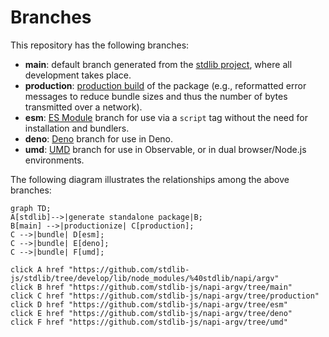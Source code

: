 <!--

@license Apache-2.0

Copyright (c) 2022 The Stdlib Authors.

Licensed under the Apache License, Version 2.0 (the "License");
you may not use this file except in compliance with the License.
You may obtain a copy of the License at

    http://www.apache.org/licenses/LICENSE-2.0

Unless required by applicable law or agreed to in writing, software
distributed under the License is distributed on an "AS IS" BASIS,
WITHOUT WARRANTIES OR CONDITIONS OF ANY KIND, either express or implied.
See the License for the specific language governing permissions and
limitations under the License.

-->

# Branches

This repository has the following branches:

-   **main**: default branch generated from the [stdlib project][stdlib-url], where all development takes place.
-   **production**: [production build][production-url] of the package (e.g., reformatted error messages to reduce bundle sizes and thus the number of bytes transmitted over a network).
-   **esm**: [ES Module][esm-url] branch for use via a `script` tag without the need for installation and bundlers.
-   **deno**: [Deno][deno-url] branch for use in Deno.
-   **umd**: [UMD][umd-url] branch for use in Observable, or in dual browser/Node.js environments.

The following diagram illustrates the relationships among the above branches:

```mermaid
graph TD;
A[stdlib]-->|generate standalone package|B;
B[main] -->|productionize| C[production];
C -->|bundle| D[esm];
C -->|bundle| E[deno];
C -->|bundle| F[umd];

click A href "https://github.com/stdlib-js/stdlib/tree/develop/lib/node_modules/%40stdlib/napi/argv"
click B href "https://github.com/stdlib-js/napi-argv/tree/main"
click C href "https://github.com/stdlib-js/napi-argv/tree/production"
click D href "https://github.com/stdlib-js/napi-argv/tree/esm"
click E href "https://github.com/stdlib-js/napi-argv/tree/deno"
click F href "https://github.com/stdlib-js/napi-argv/tree/umd"
```

[stdlib-url]: https://github.com/stdlib-js/stdlib/tree/develop/lib/node_modules/%40stdlib/napi/argv
[production-url]: https://github.com/stdlib-js/napi-argv/tree/production
[deno-url]: https://github.com/stdlib-js/napi-argv/tree/deno
[umd-url]: https://github.com/stdlib-js/napi-argv/tree/umd
[esm-url]: https://github.com/stdlib-js/napi-argv/tree/esm